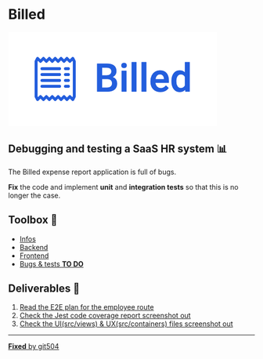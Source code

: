 # Billed

![Logo](./Public/Tools/logo.png)

## Debugging and testing a **SaaS HR** system 📊

The Billed expense report application is full of bugs.

**Fix** the code and implement **unit** and **integration tests** so that this is no longer the case.

## Toolbox 🧰

- [Infos](https://github.com/git504/Billed/tree/main/Public/Tools)
- [Backend](https://github.com/OpenClassrooms-Student-Center/Billed-app-FR-back)
- [Frontend](https://github.com/OpenClassrooms-Student-Center/Billed-app-FR-Front)
- [Bugs & tests **TO DO**](https://www.notion.so/a7a612fc166747e78d95aa38106a55ec?v=2a8d3553379c4366b6f66490ab8f0b90)

## Deliverables 🚚

1. [Read the E2E plan for the employee route](https://github.com/git504/Billed/blob/main/Public/Deliverables/End-To-End%20plan%20for%20the%20employee%20route.pdf)
2. [Check the Jest code coverage report screenshot out](https://github.com/git504/Billed/blob/main/Public/Deliverables/Jest%20code%20coverage%20report%20screenshot.pdf)
3. [Check the UI(src/views) & UX(src/containers) files screenshot out](https://github.com/git504/Billed/blob/main/Public/Deliverables/UI%20UX%20files%20screenshot.pdf)

---

[**Fixed** by git504](https://github.com/git504)
